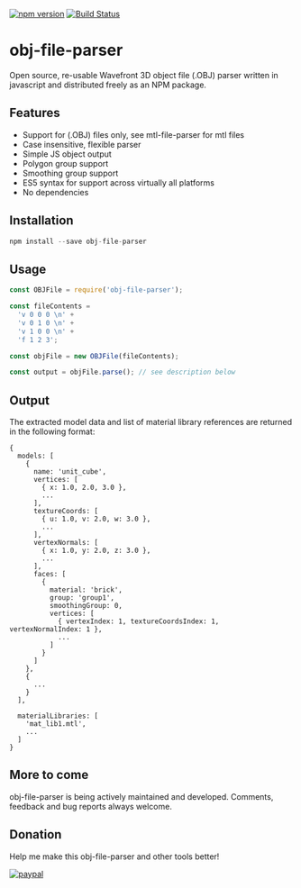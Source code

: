 [![npm version](https://badge.fury.io/js/obj-file-parser.svg)](https://badge.fury.io/js/obj-file-parser)
[![Build Status](https://travis-ci.org/WesUnwin/obj-file-parser.svg?branch=master)](https://travis-ci.org/WesUnwin/obj-file-parser)

# obj-file-parser
Open source, re-usable Wavefront 3D object file (.OBJ) parser written
in javascript and distributed freely as an NPM package.


## Features

  * Support for (.OBJ) files only, see mtl-file-parser for mtl files
  * Case insensitive, flexible parser
  * Simple JS object output
  * Polygon group support
  * Smoothing group support
  * ES5 syntax for support across virtually all platforms
  * No dependencies

## Installation

```javascript
npm install --save obj-file-parser
```

## Usage

```javascript
const OBJFile = require('obj-file-parser');

const fileContents =
  'v 0 0 0 \n' +
  'v 0 1 0 \n' +
  'v 1 0 0 \n' +
  'f 1 2 3';

const objFile = new OBJFile(fileContents);

const output = objFile.parse(); // see description below
```


## Output
The extracted model data and list of material library references
are returned in the following format:

```
{
  models: [
    {
      name: 'unit_cube',
      vertices: [
        { x: 1.0, 2.0, 3.0 },
        ...
      ],
      textureCoords: [
        { u: 1.0, v: 2.0, w: 3.0 },
        ...
      ],
      vertexNormals: [
        { x: 1.0, y: 2.0, z: 3.0 },
        ...
      ],
      faces: [
        {
          material: 'brick',
          group: 'group1',
          smoothingGroup: 0,
          vertices: [
            { vertexIndex: 1, textureCoordsIndex: 1, vertexNormalIndex: 1 },
            ...
          ]
        }
      ]
    },
    {
      ...
    }
  ],

  materialLibraries: [
    'mat_lib1.mtl',
    ...
  ]
}
```

## More to come
obj-file-parser is being actively maintained and developed. Comments, feedback and bug reports
always welcome.

## Donation
Help me make this obj-file-parser and other tools better!

[![paypal](https://www.paypalobjects.com/en_US/i/btn/btn_donateCC_LG.gif)](https://www.paypal.me/WesUnwin)
